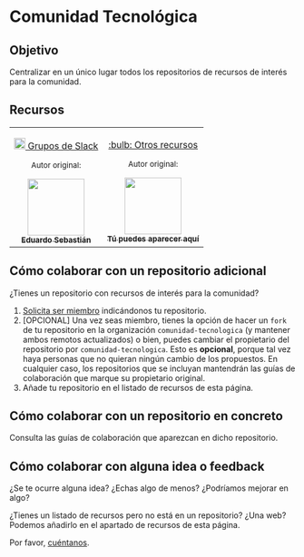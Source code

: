 # Comunidad Tecnológica

## Objetivo

Centralizar en un único lugar todos los repositorios de recursos de interés para la comunidad.

## Recursos

<table>
  <tr>
    <!-- GRUPOS DE SLACK -->
    <td align="center">
      <p><a href="https://github.com/comunidad-tecnologica/awesome-spanish-slack-dev-groups">
        <img src="https://a.slack-edge.com/4a5c4/marketing/img/meta/favicon-32.png" width="20px" alt=""> Grupos de Slack
      </a></p>
      <p><sub>Autor original:</sub></p>
      <a href="https://github.com/esebastian">
        <img src="https://avatars0.githubusercontent.com/u/577074?s=460&v=4" width="100px" alt=""><br />
        <sub><b>Eduardo Sebastián</b></sub>
      </a>
    </td>
    <!-- INVITACIÓN A NUEVAS COLABORACIONES -->
    <td align="center">
      <p><a href="https://github.com/comunidad-tecnologica/comunidad-tecnologica/issues/new?assignees=rachelcarmena&labels=&template=plantilla-para-solicitar-ser-miembro.md&title=">
        :bulb: Otros recursos
      </a></p>
      <p><sub>Autor original:</sub></p>
      <a href="https://github.com/comunidad-tecnologica/comunidad-tecnologica/issues/new?assignees=rachelcarmena&labels=&template=plantilla-para-solicitar-ser-miembro.md&title=">
        <img src="https://github.com/identicons/jasonlong.png" width="100px" alt=""><br />
        <sub><b>Tú puedes aparecer aquí</b></sub>
      </a>
    </td>
  </tr>
</table>

## Cómo colaborar con un repositorio adicional

¿Tienes un repositorio con recursos de interés para la comunidad?

1. [Solicita ser miembro](https://github.com/comunidad-tecnologica/comunidad-tecnologica/issues/new?assignees=rachelcarmena&labels=&template=plantilla-para-solicitar-ser-miembro.md&title=) indicándonos tu repositorio.
2. [OPCIONAL] Una vez seas miembro, tienes la opción de hacer un `fork` de tu repositorio en la organización `comunidad-tecnologica` (y mantener ambos remotos actualizados) o bien, puedes cambiar el propietario del repositorio por `comunidad-tecnologica`. Esto es **opcional**, porque tal vez haya personas que no quieran ningún cambio de los propuestos. En cualquier caso, los repositorios que se incluyan mantendrán las guías de colaboración que marque su propietario original. 
3. Añade tu repositorio en el listado de recursos de esta página.

## Cómo colaborar con un repositorio en concreto

Consulta las guías de colaboración que aparezcan en dicho repositorio.

## Cómo colaborar con alguna idea o feedback

¿Se te ocurre alguna idea? ¿Echas algo de menos? ¿Podríamos mejorar en algo?

¿Tienes un listado de recursos pero no está en un repositorio? ¿Una web? Podemos añadirlo en el apartado de recursos de esta página.

Por favor, [cuéntanos](https://github.com/comunidad-tecnologica/comunidad-tecnologica/issues/new).
